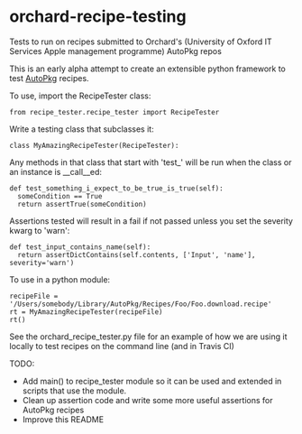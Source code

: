# orchard-recipe-testing
Tests to run on recipes submitted to Orchard's (University of Oxford IT Services Apple management programme) AutoPkg repos

This is an early alpha attempt to create an extensible python framework to test [AutoPkg](https://github.com/autopkg/autopkg) recipes.

To use, import the RecipeTester class:
```
from recipe_tester.recipe_tester import RecipeTester
```

Write a testing class that subclasses it:
```
class MyAmazingRecipeTester(RecipeTester):
```

Any methods in that class that start with 'test_' will be run when the class or an instance is __call__ed:
```
def test_something_i_expect_to_be_true_is_true(self):
  someCondition == True
  return assertTrue(someCondition)
```

Assertions tested will result in a fail if not passed unless you set the severity kwarg to 'warn':
```
def test_input_contains_name(self):
  return assertDictContains(self.contents, ['Input', 'name'], severity='warn')
```

To use in a python module:
```
recipeFile = '/Users/somebody/Library/AutoPkg/Recipes/Foo/Foo.download.recipe'
rt = MyAmazingRecipeTester(recipeFile)
rt()
```

See the orchard_recipe_tester.py file for an example of how we are using it locally to test recipes on the command line (and in Travis CI)

TODO:

- Add main() to recipe_tester module so it can be used and extended in scripts that use the module.
- Clean up assertion code and write some more useful assertions for AutoPkg recipes
- Improve this README
